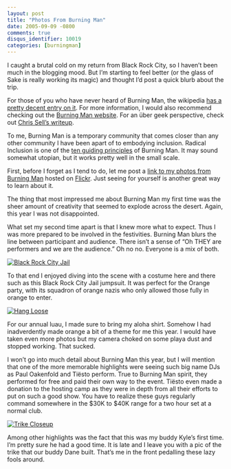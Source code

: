```yaml
---
layout: post
title: "Photos From Burning Man"
date: 2005-09-09 -0800
comments: true
disqus_identifier: 10019
categories: [burningman]
---
```


I caught a brutal cold on my return from Black Rock City, so I haven’t been much in the blogging mood. But I’m starting to feel better (or the glass of Sake is really working its magic) and thought I’d post a quick blurb about the trip.

For those of you who have never heard of Burning Man, the wikipedia [has a pretty decent entry on it](http://en.wikipedia.org/wiki/Burning_man). For more information, I would also recommend checking out the [Burning Man website](http://www.burningman.com/). For an über geek perspective, check out [Chris Sell’s
writeup](http://www.sellsbrothers.com/fun/burningman/).

To me, Burning Man is a temporary community that comes closer than any other community I have been apart of to embodying inclusion. Radical Inclusion is one of the [ten guiding principles](http://www.burningman.com/whatisburningman/about_burningman/principles.html) of Burning Man. It may sound somewhat utopian, but it works pretty well in the small scale.

First, before I forget as I tend to do, let me post a [link to my photos from Burning Man](http://www.flickr.com/photos/haacked/sets/903649/) hosted on [Flickr](http://www.flickr.com/photos/). Just seeing for
yourself is another great way to learn about it.

The thing that most impressed me about Burning Man my first time was the sheer amount of creativity that seemed to explode across the desert. Again, this year I was not disappointed.

What set my second time apart is that I knew more what to expect. Thus I was more prepared to be involved in the festivities. Burning Man blurs the line between participant and audience. There isn’t a sense of “Oh THEY are performers and we are the audience.” Oh no no. Everyone is a mix of both.

[![Black Rock City Jail](http://static.flickr.com/28/40954547_78303adb3b_m.jpg)](http://www.flickr.com/photos/haacked/40954547/ "Photo Sharing")

To that end I enjoyed diving into the scene with a costume here and there such as this Black Rock City Jail jumpsuit. It was perfect for the Orange party, with its squadron of orange nazis who only allowed those
fully in orange to enter.

[![Hang Loose](http://static.flickr.com/25/40955112_cf1121e9c7_m.jpg)](http://www.flickr.com/photos/haacked/40955112/ "Photo Sharing")

For our annual luau, I made sure to bring my aloha shirt. Somehow I had inadverdently made orange a bit of a theme for me this year. I would have taken even more photos but my camera choked on some playa dust and stopped working. That sucked.

I won’t go into much detail about Burning Man this year, but I will mention that one of the more memorable highlights were seeing such big name DJs as Paul Oakenfold and Tiësto perform. True to Burning Man spirit, they performed for free and paid their own way to the event. Tiësto even made a donation to the hosting camp as they were in depth from all their efforts to put on such a good show. You have to realize these guys regularly command somewhere in the $30K to $40K range for a
two hour set at a normal club.

[![Trike Closeup](http://static.flickr.com/26/40954084_cbf370a855_m.jpg)](http://www.flickr.com/photos/haacked/40954084/ "Photo Sharing")

Among other highlights was the fact that this was my buddy Kyle’s first time. I’m pretty sure he had a good time. It is late and I leave you with a pic of the trike that our buddy Dane built. That’s me in the front pedalling these lazy fools around.
